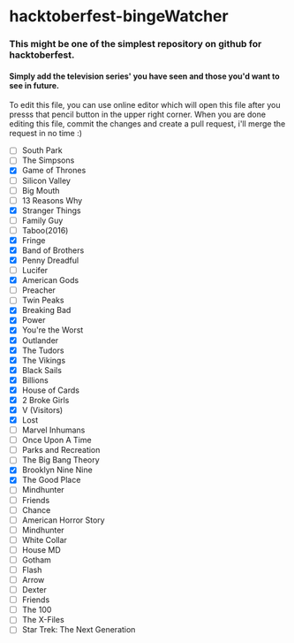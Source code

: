 # hacktoberfest-bingeWatcher
### This might be one of the simplest repository on github for hacktoberfest.     
#### Simply add the television series' you have seen and those you'd want to see in future.  

To edit this file, you can use online editor which will open this file after you presss that pencil button in the upper right corner. When you are done editing this file, commit the changes and create a pull request, i'll merge the request in no time :)

- [ ] South Park
- [ ] The Simpsons
- [x] Game of Thrones
- [ ] Silicon Valley
- [ ] Big Mouth
- [ ] 13 Reasons Why
- [x] Stranger Things
- [ ] Family Guy
- [ ] Taboo(2016)
- [x] Fringe
- [x] Band of Brothers
- [x] Penny Dreadful
- [ ] Lucifer
- [x] American Gods
- [ ] Preacher
- [ ] Twin Peaks
- [x] Breaking Bad
- [x] Power
- [X] You're the Worst
- [X] Outlander
- [X] The Tudors
- [X] The Vikings
- [X] Black Sails
- [X] Billions
- [X] House of Cards
- [X] 2 Broke Girls
- [X] V (Visitors)
- [X] Lost
- [ ] Marvel Inhumans
- [ ] Once Upon A Time
- [ ] Parks and Recreation
- [ ] The Big Bang Theory
- [X] Brooklyn Nine Nine
- [X] The Good Place
- [ ] Mindhunter
- [ ] Friends 
- [ ] Chance
- [ ] American Horror Story
- [ ] Mindhunter
- [ ] White Collar
- [ ] House MD
- [ ] Gotham
- [ ] Flash
- [ ] Arrow
- [ ] Dexter
- [ ] Friends
- [ ] The 100
- [ ] The X-Files
- [ ] Star Trek: The Next Generation
